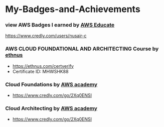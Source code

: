# My-Badges-and-Achievements

### view AWS Badges I earned by [AWS Educate](https://aws.amazon.com/education/awseducate/)
https://www.credly.com/users/nusair-c

### AWS CLOUD FOUNDATIONAL AND ARCHITECTING Course by [ethnus ](https://ethnus.com/)
- https://ethnus.com/certverify 
- Certificate ID:  MHWSHK88  

### Cloud Foundations by [AWS academy](https://aws.amazon.com/training/awsacademy/)
- https://www.credly.com/go/2Xq0ENSI

### Cloud Architecting by [AWS academy](https://aws.amazon.com/training/awsacademy/) 
- https://www.credly.com/go/2Xq0ENSI

